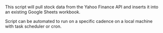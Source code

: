 This script will pull stock data from the Yahoo Finance API and inserts it into an existing Google Sheets workbook.

Script can be automated to run on a specific cadence on a local machine with task scheduler or cron. 



